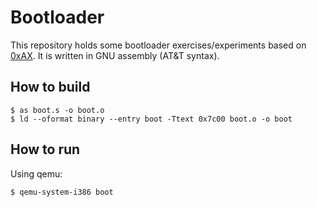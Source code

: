 # Bootloader
This repository holds some bootloader exercises/experiments based on [0xAX](https://github.com/0xAX/linux-insides). It is written in GNU assembly (AT&T syntax).

## How to build
```
$ as boot.s -o boot.o
$ ld --oformat binary --entry boot -Ttext 0x7c00 boot.o -o boot 
```

## How to run
Using qemu:
```
$ qemu-system-i386 boot
```
